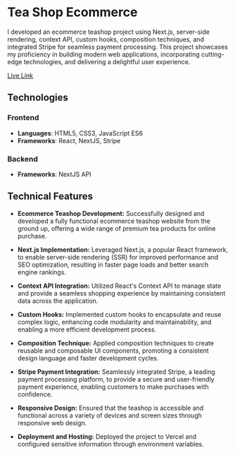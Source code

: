 # Tea Shop Ecommerce
I developed an ecommerce teashop project using Next.js, server-side rendering, context API, custom hooks, composition techniques, and integrated Stripe for seamless payment processing. This project showcases my proficiency in building modern web applications, incorporating cutting-edge technologies, and delivering a delightful user experience.

[Live Link](https://teashop-ecommerce.vercel.app/)

## Technologies

### Frontend
* **Languages**: HTML5, CSS3, JavaScript ES6
* **Frameworks**: React, NextJS, Stripe

### Backend
* **Frameworks**: NextJS API

## Technical Features

- **Ecommerce Teashop Development:** Successfully designed and developed a fully functional ecommerce teashop website from the ground up, offering a wide range of premium tea products for online purchase.

- **Next.js Implementation:** Leveraged Next.js, a popular React framework, to enable server-side rendering (SSR) for improved performance and SEO optimization, resulting in faster page loads and better search engine rankings.

- **Context API Integration:** Utilized React's Context API to manage state and provide a seamless shopping experience by maintaining consistent data across the application.

- **Custom Hooks:** Implemented custom hooks to encapsulate and reuse complex logic, enhancing code modularity and maintainability, and enabling a more efficient development process.

- **Composition Technique:** Applied composition techniques to create reusable and composable UI components, promoting a consistent design language and faster development cycles.

- **Stripe Payment Integration:** Seamlessly integrated Stripe, a leading payment processing platform, to provide a secure and user-friendly payment experience, enabling customers to make purchases with confidence.

- **Responsive Design:** Ensured that the teashop is accessible and functional across a variety of devices and screen sizes through responsive web design.

- **Deployment and Hosting:** Deployed the project to Vercel and configured sensitive information through environment variables.
